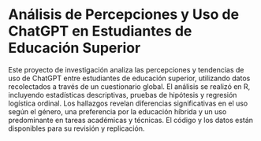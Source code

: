 # Análisis de Percepciones y Uso de ChatGPT en Estudiantes de Educación Superior

Este proyecto de investigación analiza las percepciones y tendencias de uso de ChatGPT entre estudiantes de educación superior, utilizando datos recolectados a través de un cuestionario global. El análisis se realizó en R, incluyendo estadísticas descriptivas, pruebas de hipótesis y regresión logística ordinal. Los hallazgos revelan diferencias significativas en el uso según el género, una preferencia por la educación híbrida y un uso predominante en tareas académicas y técnicas. El código y los datos están disponibles para su revisión y replicación.
